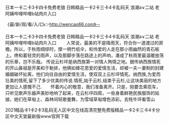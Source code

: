 日本一卡二卡3卡四卡免费老狼
日韩精品一卡2卡三卡4卡乱码天
浪潮a∨二站
老阿姨哔哩哔哩b站肉片入口


《最/新/观/看/入/口👉http://wencao66.com》--

日本一卡二卡3卡四卡免费老狼
日韩精品一卡2卡三卡4卡乱码天
浪潮a∨二站
老阿姨哔哩哔哩b站肉片入口
　　人常说，最美的不是降雨天，符合你一道渡过的房檐。所以，于秋雨绸缪时，撑一柄竹纸伞，和怜爱的人走在那小雨幽然的青石板上。搀和着轻灵的雨声，以及那脚步落在路途上的声响，凑成了秋雨里最温暖放荡的乐章，岂不乐哉。
传说云杉坪是纳西族第一对情人殉情之地。据传纳西族情死的开山鼻祖是开美和于勒排，他俩如蜂花恩爱的爱情生活，却被一夫一妻制的封建婚姻破坏扯离，他们向往自由的爱情生活，使双双上云杉坪情死。纳西族,为爱而壮美的情死,留下了多少优美的传说.情死,始于云杉,结束于云杉,让这块美丽的地方更加让人感慨不己.　　怀着内心的敬意，我们准备离开。只是，刚要去乘揽车，只听见歌声乐器声美妙地响了起来，在云杉坪四周，一些身着鲜艳民族服饰的姑娘，她们在草甸上、森林间轻歌曼舞，为雪域草甸增色添彩。去牦牛坪看雪山





2021精品卡1卡2卡3乱码无人区中文在线高清完整免费版精品一卡2卡三卡4卡分区中文天堂最新版www官网下载

